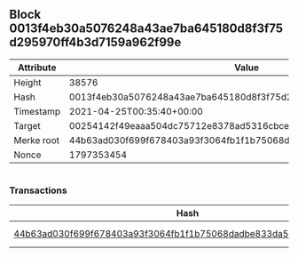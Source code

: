 ## Block 0013f4eb30a5076248a43ae7ba645180d8f3f75d295970ff4b3d7159a962f99e

Attribute | Value
--- | ---
Height | 38576
Hash | 0013f4eb30a5076248a43ae7ba645180d8f3f75d295970ff4b3d7159a962f99e
Timestamp | 2021-04-25T00:35:40+00:00
Target | 00254142f49eaaa504dc75712e8378ad5316cbcead634704b3734b6271167cc4
Merke root | 44b63ad030f699f678403a93f3064fb1f1b75068dadbe833da5ec0b62975d152
Nonce | 1797353454

```

```

### Transactions

Hash | Amount
--- | ---
[44b63ad030f699f678403a93f3064fb1f1b75068dadbe833da5ec0b62975d152](44b63ad030f699f678403a93f3064fb1f1b75068dadbe833da5ec0b62975d152.md) | 10.00000000 SKEPTI 
